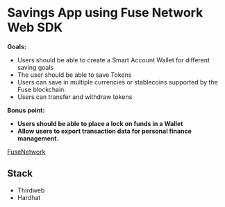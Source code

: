 # Savings App using Fuse Network Web SDK

**Goals:**

- Users should be able to create a Smart Account Wallet for different saving goals
- The user should be able to save Tokens
- Users can save in multiple currencies or stablecoins supported by the Fuse blockchain.
- Users can transfer and withdraw tokens

**Bonus point:**

- **Users should be able to place a lock on funds in a Wallet**
- **Allow users to export transaction data for personal finance management.**

[FuseNetwork](https://www.fuse.io/network)

## Stack

- Thirdweb
- Hardhat
